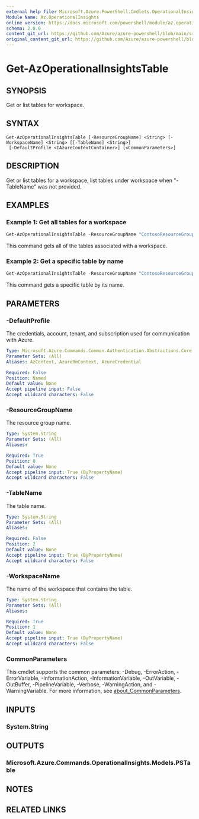 ```yaml
---
external help file: Microsoft.Azure.PowerShell.Cmdlets.OperationalInsights.dll-Help.xml
Module Name: Az.OperationalInsights
online version: https://docs.microsoft.com/powershell/module/az.operationalinsights/get-azoperationalinsightstable
schema: 2.0.0
content_git_url: https://github.com/Azure/azure-powershell/blob/main/src/OperationalInsights/OperationalInsights/help/Get-AzOperationalInsightsTable.md
original_content_git_url: https://github.com/Azure/azure-powershell/blob/main/src/OperationalInsights/OperationalInsights/help/Get-AzOperationalInsightsTable.md
---
```


# Get-AzOperationalInsightsTable

## SYNOPSIS
Get or list tables for workspace.

## SYNTAX

```
Get-AzOperationalInsightsTable [-ResourceGroupName] <String> [-WorkspaceName] <String> [[-TableName] <String>]
 [-DefaultProfile <IAzureContextContainer>] [<CommonParameters>]
```

## DESCRIPTION
Get or list tables for a workspace, list tables under workspace when "-TableName" was not provided.

## EXAMPLES

### Example 1: Get all tables for a workspace
```powershell
Get-AzOperationalInsightsTable -ResourceGroupName "ContosoResourceGroup" -WorkspaceName "ContosoWorkspace"
```

This command gets all of the tables associated with a workspace.

### Example 2: Get a specific table by name
```powershell
Get-AzOperationalInsightsTable -ResourceGroupName "ContosoResourceGroup" -WorkspaceName "ContosoWorkspace" -tableName "ContosoSavedTableName"
```

This command gets a specific table by its name.

## PARAMETERS

### -DefaultProfile
The credentials, account, tenant, and subscription used for communication with Azure.

```yaml
Type: Microsoft.Azure.Commands.Common.Authentication.Abstractions.Core.IAzureContextContainer
Parameter Sets: (All)
Aliases: AzContext, AzureRmContext, AzureCredential

Required: False
Position: Named
Default value: None
Accept pipeline input: False
Accept wildcard characters: False
```

### -ResourceGroupName
The resource group name.

```yaml
Type: System.String
Parameter Sets: (All)
Aliases:

Required: True
Position: 0
Default value: None
Accept pipeline input: True (ByPropertyName)
Accept wildcard characters: False
```

### -TableName
The table name.

```yaml
Type: System.String
Parameter Sets: (All)
Aliases:

Required: False
Position: 2
Default value: None
Accept pipeline input: True (ByPropertyName)
Accept wildcard characters: False
```

### -WorkspaceName
The name of the workspace that contains the table.

```yaml
Type: System.String
Parameter Sets: (All)
Aliases:

Required: True
Position: 1
Default value: None
Accept pipeline input: True (ByPropertyName)
Accept wildcard characters: False
```

### CommonParameters
This cmdlet supports the common parameters: -Debug, -ErrorAction, -ErrorVariable, -InformationAction, -InformationVariable, -OutVariable, -OutBuffer, -PipelineVariable, -Verbose, -WarningAction, and -WarningVariable. For more information, see [about_CommonParameters](http://go.microsoft.com/fwlink/?LinkID=113216).

## INPUTS

### System.String

## OUTPUTS

### Microsoft.Azure.Commands.OperationalInsights.Models.PSTable

## NOTES

## RELATED LINKS
